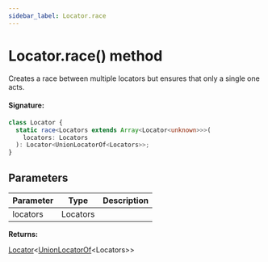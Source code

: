 ```yaml
---
sidebar_label: Locator.race
---
```


# Locator.race() method

Creates a race between multiple locators but ensures that only a single one acts.

#### Signature:

```typescript
class Locator {
  static race<Locators extends Array<Locator<unknown>>>(
    locators: Locators
  ): Locator<UnionLocatorOf<Locators>>;
}
```

## Parameters

| Parameter | Type     | Description |
| --------- | -------- | ----------- |
| locators  | Locators |             |

**Returns:**

[Locator](./puppeteer.locator.md)&lt;[UnionLocatorOf](./puppeteer.unionlocatorof.md)&lt;Locators&gt;&gt;
